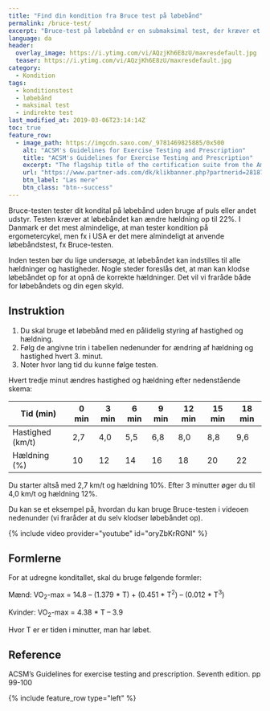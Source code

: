 ```yaml
---
title: "Find din kondition fra Bruce test på løbebånd"
permalink: /bruce-test/
excerpt: "Bruce-test på løbebånd er en submaksimal test, der kræver et løbebånd med mulighed for at indstille hastighed og hældning."
language: da
header:
  overlay_image: https://i.ytimg.com/vi/AQzjKh6E8zU/maxresdefault.jpg
  teaser: https://i.ytimg.com/vi/AQzjKh6E8zU/maxresdefault.jpg
category:
  - Kondition
tags:
  - konditionstest
  - løbebånd
  - maksimal test
  - indirekte test
last_modified_at: 2019-03-06T23:14:14Z
toc: true
feature_row:
  - image_path: https://imgcdn.saxo.com/_9781469825885/0x500
    alt: "ACSM's Guidelines for Exercise Testing and Prescription"
    title: "ACSM's Guidelines for Exercise Testing and Prescription"
    excerpt: "The flagship title of the certification suite from the American College of Sports Medicine, ACSM's Guidelines for Exercise Testing and Prescription is a handbook that delivers scientifically based standards on exercise testing and prescription to the certification candidate, the professional, and the student. The 9th edition focuses on evidence-based recommendations that reflect the latest research and clinical information."
    url: "https://www.partner-ads.com/dk/klikbanner.php?partnerid=28187&bannerid=43264&htmlurl=https://www.saxo.com/dk/acsms-guidelines-for-exercise-testing-and-prescription_american-college-of-sports-medicine_epub_9781469825885?gclid=CjwKCAiA5JnuBRA-EiwA-0ggPdXHFExjFsqJLnGbAfydZFfXbHNc8LCSWFplRzuKmJ9vjX1Z3A8TfRoCzqgQAvD_BwE"
    btn_label: "Læs mere"
    btn_class: "btn--success"
---
```


Bruce-testen tester dit kondital på løbebånd uden bruge af puls eller andet udstyr. Testen kræver at løbebåndet kan ændre hældning op til 22%. I Danmark er det mest almindelige, at man tester kondition på ergometercykel, men fx i USA er det mere almindeligt at anvende løbebåndstest, fx Bruce-testen.

Inden testen bør du lige undersøge, at løbebåndet kan indstilles til alle hældninger og hastigheder. Nogle steder foreslås det, at man kan klodse løbebåndet op for at opnå de korrekte hældninger. Det vil vi fraråde både for løbebåndets og din egen skyld.

## Instruktion

1. Du skal bruge et løbebånd med en pålidelig styring af hastighed og hældning.
2. Følg de angivne trin i tabellen nedenunder for ændring af hældning og hastighed hvert 3. minut.
3. Noter hvor lang tid du kunne følge testen.

Hvert tredje minut ændres hastighed og hældning efter nedenstående skema:

| Tid (min)	       | 0 min	| 3 min	| 6 min	| 9 min	| 12 min | 15 min | 18 min |
|------------------|--------|-------|-------|-------|--------|--------|--------|
| Hastighed (km/t) | 2,7	  | 4,0	  | 5,5	  | 6,8   | 8,0    | 8,8    | 9,6    |
| Hældning (%)	   | 10	    | 12	  | 14    | 16    | 18     | 20     | 22     |

Du starter altså med 2,7 km/t og hældning 10%. Efter 3 minutter øger du til 4,0 km/t og hældning 12%.

Du kan se et eksempel på, hvordan du kan bruge Bruce-testen i videoen nedenunder (vi fraråder at du selv klodser løbebåndet op).

{% include video provider="youtube" id="oryZbKrRGNI" %}

## Formlerne

For at udregne konditallet, skal du bruge følgende formler:

Mænd: VO<sub>2</sub>-max = 14.8 – (1.379 * T) + (0.451 * T<sup>2</sup>) – (0.012 * T<sup>3</sup>)

Kvinder: VO<sub>2</sub>-max = 4.38 * T – 3.9

Hvor T er er tiden i minutter, man har løbet.

## Reference

ACSM’s Guidelines for exercise testing and prescription. Seventh edition. pp 99-100

{% include feature_row type="left" %}
